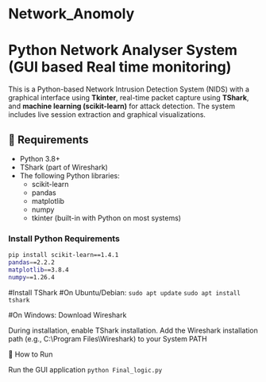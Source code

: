 # Network_Anomoly
# Python Network Analyser System (GUI based Real time monitoring)

This is a Python-based Network Intrusion Detection System (NIDS) with a graphical interface using **Tkinter**, real-time packet capture using **TShark**, and **machine learning (scikit-learn)** for attack detection. The system includes live session extraction and graphical visualizations.

## 🔧 Requirements

- Python 3.8+
- TShark (part of Wireshark)
- The following Python libraries:
  - scikit-learn
  - pandas
  - matplotlib
  - numpy
  - tkinter (built-in with Python on most systems)

### Install Python Requirements

```bash
pip install scikit-learn==1.4.1
pandas==2.2.2
matplotlib==3.8.4
numpy==1.26.4
```
#Install TShark
#On Ubuntu/Debian:
```sudo apt update```
```sudo apt install tshark```


#On Windows:
Download Wireshark

During installation, enable TShark installation.
Add the Wireshark installation path (e.g., C:\Program Files\Wireshark) to your System PATH



🚀 How to Run

Run the GUI application
```python Final_logic.py```
